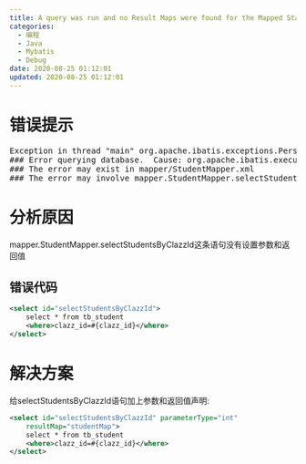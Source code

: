 ```yaml
---
title: A query was run and no Result Maps were found for the Mapped Statement
categories: 
  - 编程
  - Java
  - Mybatis
  - Debug
date: 2020-08-25 01:12:01
updated: 2020-08-25 01:12:01
---
```


# 错误提示
<pre>
Exception in thread "main" org.apache.ibatis.exceptions.PersistenceException: 
### Error querying database.  Cause: org.apache.ibatis.executor.ExecutorException:<mark> A query was run and no Result Maps were found for the Mapped Statement 'mapper.StudentMapper.selectStudentsByClazzId'.  It's likely that neither a Result Type nor a Result Map was specified.</mark>
### The error may exist in mapper/StudentMapper.xml
### The error may involve mapper.StudentMapper.selectStudentsByClazzId
</pre>

# 分析原因
mapper.StudentMapper.selectStudentsByClazzId这条语句没有设置参数和返回值
## 错误代码
```xml /OneToManyTest3/src/mapper/StudentMapper.xml
<select id="selectStudentsByClazzId">
    select * from tb_student
    <where>clazz_id=#{clazz_id}</where>
</select>
```
# 解决方案
给selectStudentsByClazzId语句加上参数和返回值声明:
```xml /OneToManyTest3/src/mapper/StudentMapper.xml
<select id="selectStudentsByClazzId" parameterType="int"
    resultMap="studentMap">
    select * from tb_student
    <where>clazz_id=#{clazz_id}</where>
</select>
```
